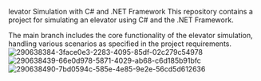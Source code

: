 levator Simulation with C# and .NET Framework
This repository contains a project for simulating an elevator using C# and the .NET Framework.

The main branch includes the core functionality of the elevator simulation, handling various scenarios as specified in the project requirements.
![290638384-3face0e3-2283-4095-85df-02c279c54978](https://github.com/user-attachments/assets/4c309af2-d312-4a27-a541-af739ae02223)
![290638439-66e0d978-5871-4029-ab68-c6d185b91bfc](https://github.com/user-attachments/assets/895358cb-14ea-4267-8d9b-583df85748b3)
![290638490-7bd0594c-585e-4e85-9e2e-56cd5d612636](https://github.com/user-attachments/assets/7f468540-26a8-48cd-b584-2e4195c400c1)
